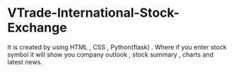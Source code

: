 # VTrade-International-Stock-Exchange
It is created by using HTML , CSS , Python(flask) . Where if you enter stock symbol it will show you company outlook , stock summary , charts and latest news.
